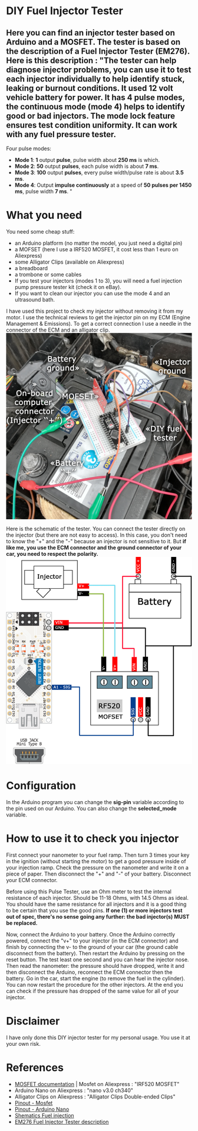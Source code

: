 # DIY Fuel Injector Tester
Here you can find an injector tester based on Arduino and a MOSFET.
The tester is based on the description of a Fuel Injector Tester (EM276).
Here is this description :
"The tester can help diagnose injector problems, you can use it to test each injector individually to help identify stuck, leaking or burnout conditions. 
It used 12 volt vehicle battery for power. 
It has 4 pulse modes, the continuous mode (mode 4) helps to identify good or bad injectors. 
The mode lock feature ensures test condition uniformity. 
It can work with any fuel pressure tester. 
-----------
Four pulse modes:
- **Mode 1**: **1** output **pulse**, pulse width about **250 ms** is which.
- **Mode 2**: **50** output **pulses**, each pulse width is about **7 ms**.
- **Mode 3**: **100** output **pulses**, every pulse width/pulse rate is about **3.5 ms**.
- **Mode 4**: Output **impulse continuously** at a speed of **50 pulses per 1450 ms**, pulse width **7 ms**.
"


# What you need
You need some cheap stuff:
- an Arduino platform (no matter the model, you just need a digital pin) 
- a MOFSET (here I use a IRF520 MOSFET, it cost less than 1 euro on Aliexpress)
- some Alligator Clips (available on Aliexpress)
- a breadboard
- a trombone or some cables
- If you test your injectors (modes 1 to 3), you will need a fuel injection pump pressure tester kit (check it on eBay).
- If you want to clean our injector you can use the mode 4 and an ultrasound bath.

I have used this project to check my injector without removing it from my motor.
I use the technical reviews to get the injector pin on my ECM (Engine Management & Emissions).
To get a correct connection I use a needle in the connector of the ECM and an alligator clip. 
![demo][demo]

Here is the schematic of the tester. You can connect the tester directly on the injector (but there are not easy to access). In this case, you don't need to know the "+" and the "-" because an injector is not sensitive to it. But **if like me, you use the ECM connector and the ground connector of your car, you need to respect the polarity.**
![Pinout][poinout]

# Configuration
In the Arduino program you can change the **sig-pin** variable according to the pin used on our Arduino.
You can also change the **selected_mode** variable.

# How to use it to check you injector
First connect your nanometer to your fuel ramp. Then turn 3 times your key in the ignition (without starting the motor) to get a good pressure inside of your injection ramp.
Check the pressure on the nanometer and write it on a piece of paper.
Then disconnect the "+" and "-" of your battery. Disconnect your ECM connector.

Before using this Pulse Tester, use an Ohm meter to test the internal resistance of each injector. Should be 11-18 Ohms, with 14.5 Ohms as ideal. You should have the same resistance for all injectors and it is a good thing to be certain that you use the good pins.
**If one (1) or more injectors test out of spec, there's no sense going any further: the bad injector(s) MUST be replaced.**

Now, connect the Arduino to your battery. Once the Arduino correctly powered, connect the "v+" to your injector (in the ECM connector) and finish by connecting the v- to the ground of your car (the ground cable disconnect from the battery).
Then restart the Arduino by pressing on the reset button. The test least one second and you can hear the injector nose.
Then read the nanometer: the pressure should have dropped, write it and then disconnect the Arduino, reconnect the ECM connector then the battery. Go in the car, start the engine (to remove the fuel in the cylinder).
You can now restart the procedure for the other injectors.
At the end you can check if the pressure has dropped of the same value for all of your injector.



# Disclaimer
I have only done this DIY injector tester for my personal usage. You use it at your own risk.

# References 
- [MOSFET documentation](https://en.wikipedia.org/wiki/MOSFET) |  Mosfet on Aliexpress : "IRF520 MOSFET"
- Arduino Nano on Aliexpress : "nano v3.0 ch340"
- Alligator Clips on Aliexpress : "Alligator Clips Double-ended Clips"
- [Pinout - Mosfet ](https://www.pinterest.co.uk/pin/396527942183351203/)
- [Pinout - Arduino Nano](http://www.pighixxx.com/test/pinouts/boards/nano.pdf)
- [Shematics Fuel injection](http://www.924cup.fr/sour/technique/moteur/MS924/hpfp.gif)
- [EM276 Fuel Injector Tester  description](https://www.amazon.com/all-sun-EM276-Fuel-Injector-Tester/dp/B0126MEK3C)



[poinout]: ./images/pinout.png "Pinout"
[demo]: ./images/demo-square.jpg "Demo"